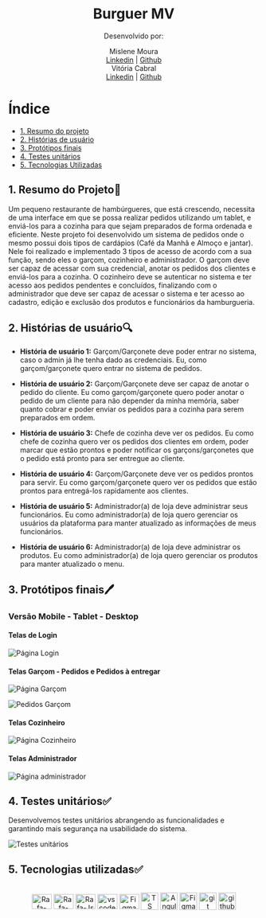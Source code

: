 <div align="center">

# Burguer MV

Desenvolvido por:

  Mislene Moura<br>
  <a href="https://www.linkedin.com/in/mislenemoura/">Linkedin</a> | <a href="https://github.com/MisleneSM">Github</a>
  <br>
  Vitória Cabral <br> 
  <a href="https://www.linkedin.com/in/vitoria-cabral-oliveira/">Linkedin</a> | <a href="https://github.com/vitcbrl">Github</a>
  <br>
</div>



# Índice

* [1. Resumo do projeto](#1-resumo-do-projeto)
* [2. Histórias de usuário](#2-histórias-de-usuário)
* [3. Protótipos finais](#3-protótipos-finais)
* [4. Testes unitários](#4-testes-unitários)
* [5. Tecnologias Utilizadas](#5-tecnologias-utilizadas)


## 1. Resumo do Projeto📓

Um pequeno restaurante de hambúrgueres, que está crescendo, necessita de uma interface em que se possa realizar pedidos utilizando um tablet, e enviá-los para a cozinha para que sejam preparados de forma ordenada e eficiente. Neste projeto foi desenvolvido um sistema de pedidos onde o mesmo possui dois tipos de cardápios (Café da Manhã e Almoço e jantar). Nele foi realizado e implementado 3 tipos de acesso de acordo com a sua função, sendo eles o garçom, cozinheiro e administrador. O garçom deve ser capaz de acessar com sua credencial, anotar os pedidos dos clientes e enviá-los para a cozinha. O cozinheiro deve se autenticar no sistema e ter acesso aos pedidos pendentes e concluídos, finalizando com o administrador que deve ser capaz de acessar o sistema e ter acesso ao cadastro, edição e exclusão dos produtos e funcionários da hamburgueria.

## 2. Histórias de usuário🔍

* <strong>História de usuário 1:</strong> Garçom/Garçonete deve poder entrar no sistema, caso o admin já lhe tenha dado as credenciais. Eu, como garçom/garçonete quero entrar no sistema de pedidos.

* <strong>História de usuário 2:</strong> Garçom/Garçonete deve ser capaz de anotar o pedido do cliente. Eu como garçom/garçonete quero poder anotar o pedido de um cliente para não depender da minha memória, saber quanto cobrar e poder enviar os pedidos para a cozinha para serem preparados em ordem.

* <strong>História de usuário 3:</strong> Chefe de cozinha deve ver os pedidos. Eu como chefe de cozinha quero ver os pedidos dos clientes em ordem, poder marcar que estão prontos e poder notificar os garçons/garçonetes que o pedido está pronto para ser entregue ao cliente.

* <strong>História de usuário 4:</strong> Garçom/Garçonete deve ver os pedidos prontos para servir. Eu como garçom/garçonete quero ver os pedidos que estão prontos para entregá-los rapidamente aos clientes.

* <strong>História de usuário 5:</strong> Administrador(a) de loja deve administrar seus funcionários. Eu como administrador(a) de loja quero gerenciar os usuários da plataforma para manter atualizado as informações de meus funcionários.

* <strong>História de usuário 6:</strong> Administrador(a) de loja deve administrar os produtos. Eu como administrador(a) de loja quero gerenciar os produtos para manter atualizado o menu.

## 3. Protótipos finais🖊️

### Versão Mobile - Tablet - Desktop

#### Telas de Login

![Página Login](./src/assets/imagelogin.png)

#### Telas Garçom - Pedidos e Pedidos à entregar

![Página Garçom](./src/assets/image-1.png)

![Pedidos Garçom](./src/assets/image-2.png)


#### Telas Cozinheiro

![Página Cozinheiro](./src/assets/imagem-3.png)


#### Telas Administrador

![Página administrador](./src/assets/image-4.png)


## 4. Testes unitários✅

Desenvolvemos testes unitários abrangendo as funcionalidades e garantindo mais segurança na usabilidade do sistema.

![Testes unitários](./src/assets/image-6.png)


## 5. Tecnologias utilizadas✅  
<div align="center">
  <br>
  <img align="center" alt="Rafa-HTML" height="30" width="40" src="https://raw.githubusercontent.com/devicons/devicon/master/icons/html5/html5-original.svg">
  <img align="center" alt="Rafa-CSS" height="30" width="40" src="https://raw.githubusercontent.com/devicons/devicon/master/icons/css3/css3-original.svg">
  <img align="center" alt="Rafa-Js" height="30" width="40" src="https://raw.githubusercontent.com/devicons/devicon/master/icons/javascript/javascript-plain.svg">
  <img align="center" alt="vscode" height="30" width="40" src="https://cdn.jsdelivr.net/gh/devicons/devicon/icons/vscode/vscode-original.svg" />
  <img align="center" alt="Figma" height="30" width="40" src="https://cdn.jsdelivr.net/gh/devicons/devicon/icons/figma/figma-original.svg">
  <img align="center" alt="TS" height="35" src="https://www.typescripttutorial.net/wp-content/uploads/2020/04/favicon.png">
  <img align="center" alt="Angular" height="35" src="https://upload.wikimedia.org/wikipedia/commons/thumb/c/cf/Angular_full_color_logo.svg/1024px-Angular_full_color_logo.svg.png"> 
<img align="center" alt="Figma" height="35" src="https://cdn4.iconfinder.com/data/icons/logos-brands-in-colors/3000/figma-logo-256.png"/>
<img align="center" alt="git" height="35" src="https://cdn3.iconfinder.com/data/icons/social-media-2169/24/social_media_social_media_logo_git-256.png"/> 
<img align="center" alt="github" height="35" src="https://cdn1.iconfinder.com/data/icons/unicons-line-vol-3/24/github-256.png"/>
<br>
</div>


